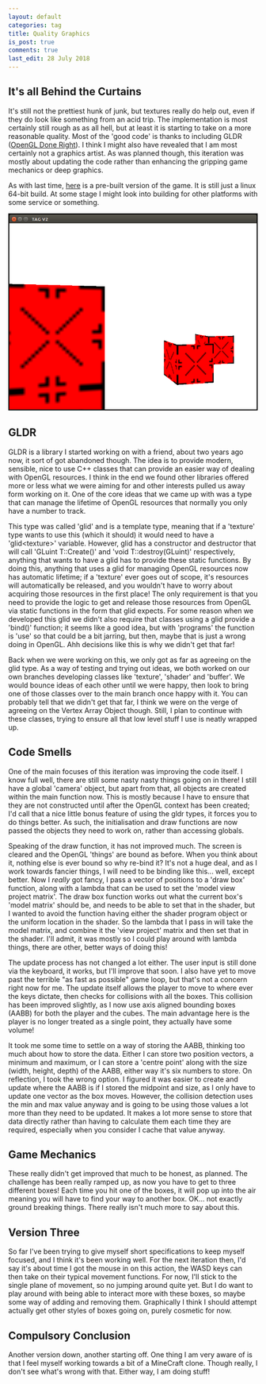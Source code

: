 ```yaml
---
layout: default
categories: tag
title: Quality Graphics
is_post: true
comments: true
last_edit: 28 July 2018
---
```


## It's all Behind the Curtains

It's still not the prettiest hunk of junk, but textures really do help out, even if they do look like something from an acid trip.
The implementation is most certainly still rough as as all hell, but at least it is starting to take on a more reasonable quality. 
Most of the 'good code' is thanks to including GLDR ([OpenGL Done Right](https://github.com/GLDRorg/GLDR)). 
I think I might also have revealed that I am most certainly not a graphics artist.
As was planned though, this iteration was mostly about updating the code rather than enhancing the gripping game mechanics or deep graphics.

As with last time, [here](/downloads/tag/TAGDV2) is a pre-built version of the game. 
It is still just a linux 64-bit build.
At some stage I might look into building for other platforms with some service or something. 

![Sample of V2](/images/tag/v2/sample.png)

## GLDR

GLDR is a library I started working on with a friend, about two years ago now, it sort of got abandoned though. 
The idea is to provide modern, sensible, nice to use C++ classes that can provide an easier way of dealing with OpenGL resources. 
I think in the end we found other libraries offered more or less what we were aiming for and other interests pulled us away form working on it. 
One of the core ideas that we came up with was a type that can manage the lifetime of OpenGL resources that normally you only have a number to track. 

This type was called 'glid' and is a template type, meaning that if a 'texture' type wants to use this (which it should) it would need to have a 'glid\<texture\>' variable. 
However, glid has a constructor and destructor that will call 'GLuint T::Create()' and 'void T::destroy(GLuint)' respectively, anything that wants to have a glid has to provide these static functions.
By doing this, anything that uses a glid for managing OpenGL resources now has automatic lifetime; 
if a 'texture' ever goes out of scope, it's resources will automatically be released, and you wouldn't have to worry about acquiring those resources in the first place! 
The only requirement is that you need to provide the logic to get and release those resources from OpenGL via static functions in the form that glid expects. 
For some reason when we developed this glid we didn't also require that classes using a glid provide a 'bind()' function; 
it seems like a good idea, but with 'programs' the function is 'use' so that could be a bit jarring, but then, maybe that is just a wrong doing in OpenGL.
Ahh decisions like this is why we didn't get that far!

Back when we were working on this, we only got as far as agreeing on the glid type. 
As a way of testing and trying out ideas, we both worked on our own branches developing classes like 'texture', 'shader' and 'buffer'. 
We would bounce ideas of each other until we were happy, then look to bring one of those classes over to the main branch once happy with it.
You can probably tell that we didn't get that far, I think we were on the verge of agreeing on the Vertex Array Object though.
Still, I plan to continue with these classes, trying to ensure all that low level stuff I use is neatly wrapped up. 

## Code Smells

One of the main focuses of this iteration was improving the code itself. 
I know full well, there are still some nasty nasty things going on in there! 
I still have a global 'camera' object, but apart from that, all objects are created within the main function now. 
This is mostly because I have to ensure that they are not constructed until after the OpenGL context has been created; 
I'd call that a nice little bonus feature of using the gldr types, it forces you to do things better. 
As such, the initialisation and draw functions are now passed the objects they need to work on, rather than accessing globals.

Speaking of the draw function, it has not improved much. 
The screen is cleared and the OpenGL 'things' are bound as before. 
When you think about it, nothing else is ever bound so why re-bind it? 
It's not a huge deal, and as I work towards fancier things, I will need to be binding like this... well, except better. 
Now I *really* got fancy, I pass a vector of positions to a 'draw box' function, along with a lambda that can be used to set the 'model view project matrix'. 
The draw box function works out what the current box's 'model matrix' should be, and needs to be able to set that in the shader, but I wanted to avoid the function having either the shader program object or the uniform location in the shader. 
So the lambda that I pass in will take the model matrix, and combine it the 'view project' matrix and then set that in the shader. 
I'll admit, it was mostly so I could play around with lambda things, there are other, better ways of doing this!

The update process has not changed a lot either. 
The user input is still done via the keyboard, it works, but I'll improve that soon. 
I also have yet to move past the terrible "as fast as possible" game loop, but that's not a concern right now for me. 
The update itself allows the player to move to where ever the keys dictate, then checks for collisions with all the boxes. 
This collision has been improved slightly, as I now use axis aligned bounding boxes (AABB) for both the player and the cubes. 
The main advantage here is the player is no longer treated as a single point, they actually have some volume! 

It took me some time to settle on a way of storing the AABB, thinking too much about how to store the data. 
Either I can store two position vectors, a minimum and maximum, or I can store a 'centre point' along with the size (width, height, depth) of the AABB, either way it's six numbers to store. 
On reflection, I took the wrong option. 
I figured it was easier to create and update where the AABB is if I stored the midpoint and size, as I only have to update one vector as the box moves. 
However, the collision detection uses the min and max value anyway and is going to be using those values a lot more than they need to be updated. 
It makes a lot more sense to store that data directly rather than having to calculate them each time they are required, especially when you consider I cache that value anyway. 

## Game Mechanics

These really didn't get improved that much to be honest, as planned. 
The challenge has been really ramped up, as now you have to get to three different boxes! 
Each time you hit one of the boxes, it will pop up into the air meaning you will have to find your way to another box. 
OK... not exactly ground breaking things. 
There really isn't much more to say about this. 

## Version Three

So far I've been trying to give myself short specifications to keep myself focused, and I think it's been working well.
For the next iteration then, I'd say it's about time I got the mouse in on this action, the WASD keys can then take on their typical movement functions. 
For now, I'll stick to the single plane of movement, so no jumping around quite yet. 
But I do want to play around with being able to interact more with these boxes, so maybe some way of adding and removing them. 
Graphically I think I should attempt actually get other styles of boxes going on, purely cosmetic for now.

## Compulsory Conclusion

Another version down, another starting off. 
One thing I am very aware of is that I feel myself working towards a bit of a MineCraft clone. 
Though really, I don't see what's wrong with that. 
Either way, I am doing stuff! 
